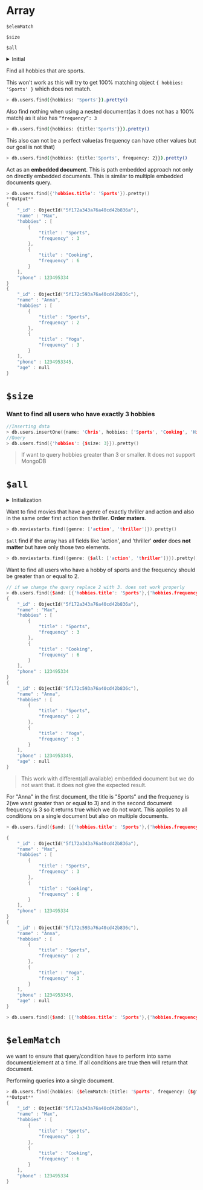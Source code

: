 # Array

`$elemMatch`

 `$size` 

 `$all`

<details>
  <summary>Initial</summary>

```schema
    > use user
    switched to db user
  ```

</details>
    

Find all hobbies that are sports.

This won't work as this will try to get 100% matching object `{ hobbies: 'Sports' }` which does not match.

```bash
> db.users.find({hobbies: 'Sports'}).pretty()
```

Also find nothing when using a nested document(as it does not has a 100% match) as it also has `“frequency”: 3`

```bash
> db.users.find({hobbies: {title:'Sports'}}).pretty()
```

This also can not be a perfect value(as frequency can have other values but our goal is not that)

```bash
> db.users.find({hobbies: {title:'Sports', frequency: 2}}).pretty()
```

Act as an **embedded document**. This is path embedded approach not only on directly embedded documents. This is similar to multiple embedded documents query.

```cpp
> db.users.find({'hobbies.title': 'Sports'}).pretty()
**Output**
{
	"_id" : ObjectId("5f172a343a76a40cd42b836a"),
	"name" : "Max",
	"hobbies" : [
		{
			"title" : "Sports",
			"frequency" : 3
		},
		{
			"title" : "Cooking",
			"frequency" : 6
		}
	],
	"phone" : 123495334
}
{
	"_id" : ObjectId("5f172c593a76a40cd42b836c"),
	"name" : "Anna",
	"hobbies" : [
		{
			"title" : "Sports",
			"frequency" : 2
		},
		{
			"title" : "Yoga",
			"frequency" : 3
		}
	],
	"phone" : 1234953345,
	"age" : null
}
```

# `$size`

### Want to find all users who have exactly 3 hobbies

```cpp
//Inserting data
> db.users.insertOne({name: 'Chris', hobbies: ['Sports', 'Cooking', 'Hiking']})
//Query
> db.users.find({'hobbies': {$size: 3}}).pretty()
```

> If want to query hobbies greater than 3 or smaller. It does not support MongoDB
> 

# `$all`

<details>
<summary>Initialization</summary>

  ```schema
    > use boxOffice
    > db.moviestarts.find().pretty()
  ```
</details>
    

Want to find movies that have a genre of exactly thriller and action and also in the same order first action then thriller. **Order maters**.

```cpp
> db.moviestarts.find({genre: ['action', 'thriller']}).pretty()
```

`$all` find if the array has all fields like 'action', and 'thriller' **order** does **not matter** but have only those two elements. 

```cpp
> db.moviestarts.find({genre: {$all: ['action', 'thriller']}}).pretty()
```

Want to find all users who have a hobby of sports and the frequency should be greater than or equal to 2.

```cpp
// if we change the query replace 2 with 3. does not work properly
> db.users.find({$and: [{'hobbies.title': 'Sports'},{'hobbies.frequency': {$gte:2}}]}).pretty()
{
	"_id" : ObjectId("5f172a343a76a40cd42b836a"),
	"name" : "Max",
	"hobbies" : [
		{
			"title" : "Sports",
			"frequency" : 3
		},
		{
			"title" : "Cooking",
			"frequency" : 6
		}
	],
	"phone" : 123495334
}
{
	"_id" : ObjectId("5f172c593a76a40cd42b836c"),
	"name" : "Anna",
	"hobbies" : [
		{
			"title" : "Sports",
			"frequency" : 2
		},
		{
			"title" : "Yoga",
			"frequency" : 3
		}
	],
	"phone" : 1234953345,
	"age" : null
}
```

> This work with different(all available) embedded document but we do not want that. it does not give the expected result.
> 

For "Anna" in the first document, the title is "Sports" and the frequency is 2(we want greater than or equal to 3) and in the second document frequency is 3 so it returns true which we do not want. This applies to all conditions on a single document but also on multiple documents. 

```cpp
> db.users.find({$and: [{'hobbies.title': 'Sports'},{'hobbies.frequency': {$gte:3}}]}).pretty()

{
	"_id" : ObjectId("5f172a343a76a40cd42b836a"),
	"name" : "Max",
	"hobbies" : [
		{
			"title" : "Sports",
			"frequency" : 3
		},
		{
			"title" : "Cooking",
			"frequency" : 6
		}
	],
	"phone" : 123495334
}
{
	"_id" : ObjectId("5f172c593a76a40cd42b836c"),
	"name" : "Anna",
	"hobbies" : [
		{
			"title" : "Sports",
			"frequency" : 2
		},
		{
			"title" : "Yoga",
			"frequency" : 3
		}
	],
	"phone" : 1234953345,
	"age" : null
}

> db.users.find({$and: [{'hobbies.title': 'Sports'},{'hobbies.frequency': {$gte:3}}]}).pretty().count()
```

# `$elemMatch`

we want to ensure that query/condition have to perform into same document/element at a time. If all conditions are true then will return that document.

Performing queries into a single document.

```cpp
> db.users.find({hobbies: {$elemMatch:{title: 'Sports', frequency: {$gte: 3}}}}).pretty()
**Output**
{
	"_id" : ObjectId("5f172a343a76a40cd42b836a"),
	"name" : "Max",
	"hobbies" : [
		{ 
			"title" : "Sports",
			"frequency" : 3
		},
		{
			"title" : "Cooking",
			"frequency" : 6
		}
	],
	"phone" : 123495334
}
```